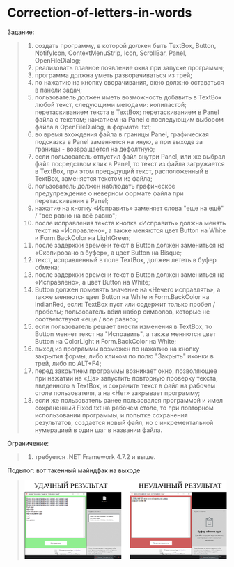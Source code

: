 # Correction-of-letters-in-words
Задание:
>1. создать программу, в которой должен быть TextBox, Button, NotifyIcon, ContextMenuStrip, Icon, ScrollBar, Panel, OpenFileDialog;
>2. реализовать плавное появление окна при запуске программы;
>3. программа должна уметь разворачиваться  из трей;
>4. по нажатию на кнопку сворачивания, окно должно оставаться в панели задач;
>5. пользователь должен иметь возможность добавить в TextBox любой текст, следующими методами: копипастой;  перетаскиванием текста в TextBox; перетаскиванием в Panel файла с текстом; нажатием на Panel с последующим выбором файла в OpenFileDialog, в формате .txt;
>6. во время вхождения файла в границы Panel, графическая подсказка в Panel заменяется на иную, а при выходе за границы - возвращается на дефолтную;
>7. если пользователь отпустил файл внутри Panel, или же выбрал файл посредством клик в Panel, то текст из файла загружается в TextBox, при этом предыдущий текст, расположенный в TextBox, заменяется текстом из файла;
>8. пользователь должен наблюдать графическое предупреждение о неверном формате файла при перетаскивании в Panel;
>9. нажатие на кнопку «Исправить» заменяет слова "еще на ещё" / "все равно на всё равно";
>10. после исправления текста кнопка «Исправить» должна менять текст на «Исправлено», а также меняются цвет Button на White и Form.BackColor на LightGreen;
>11. после задержки времени текст в Button должен замениться на «Скопировано в буфер», а цвет Button на Bisque;
>12. текст, исправленный в поле TextBox, должен лететь в буфер обмена;
>13. после задержки времени текст в Button должен замениться на «Исправлено», а цвет Button на White;
>14. Button должен поменять значение на «Нечего исправлять», а также меняются цвет Button на White и Form.BackColor на IndianRed, если: TextBox пуст или содержит только пробел / пробелы; пользователь вбил набор символов, которые не соответствуют «еще / все равно»;
>15. если пользователь решает внести изменения в TextBox, то Button меняет текст на "Исправить", а также меняются цвет Button на ColorLight и Form.BackColor на White;
>16. выход из программы возможен по нажатию на кнопку закрытия формы, либо кликом по полю "Закрыть" иконки в трей, либо по ALT+F4;
>17. перед закрытием программы возникает окно, позволяющее при нажатии на «Да» запустить повторную проверку текста, введенного в TextBox, и сохранить текст в файл на рабочем столе пользователя, а на «Нет» закрывает программу;
>18. если же пользователь ранее пользовался программой и имел сохраненный Fixed.txt на рабочем столе, то при повторном использовании программы, и попытке сохранения результатов, создается новый файл, но с инкрементальной нумерацией в один шаг в названии файла.

Ограничение:
>1. требуется .NET Framework 4.7.2 и выше.

Подытог: вот такенный майндфак на выходе
>![](Correction%20of%20letters%20in%20words/Program_output.jpg)
